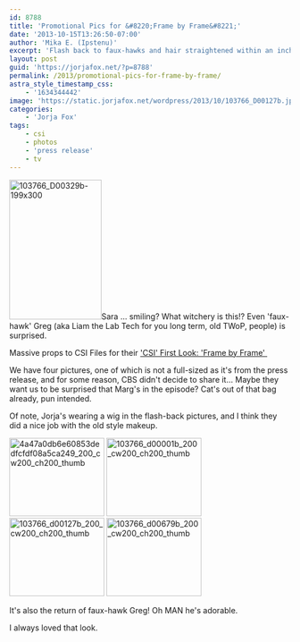 ```yaml
---
id: 8788
title: 'Promotional Pics for &#8220;Frame by Frame&#8221;'
date: '2013-10-15T13:26:50-07:00'
author: 'Mika E. (Ipstenu)'
excerpt: 'Flash back to faux-hawks and hair straightened within an inch of it''s life!'
layout: post
guid: 'https://jorjafox.net/?p=8788'
permalink: /2013/promotional-pics-for-frame-by-frame/
astra_style_timestamp_css:
    - '1634344442'
image: 'https://static.jorjafox.net/wordpress/2013/10/103766_D00127b.jpg'
categories:
    - 'Jorja Fox'
tags:
    - csi
    - photos
    - 'press release'
    - tv
---
```


<img class="alignleft size-medium wp-image-8795" alt="103766_D00329b-199x300" src="//static.jorjafox.net/wordpress/2013/10/103766_D00329b-199x300.jpg" width="165" height="250" />Sara ... smiling? What witchery is this!? Even 'faux-hawk' Greg (aka Liam the Lab Tech for you long term, old TWoP, people) is surprised.

Massive props to CSI Files for their <a href="http://www.csifiles.com/content/2013/10/csi-first-look-frame-by-frame/">'CSI' First Look: 'Frame by Frame' </a>

We have four pictures, one of which is not a full-sized as it's from the press release, and for some reason, CBS didn't decide to share it... Maybe they want us to be surprised that Marg's in the episode? Cat's out of that bag already, pun intended.

Of note, Jorja's wearing a wig in the flash-back pictures, and I think they did a nice job with the old style makeup.

<a href="https://jorjafox.net/gallery/tv/csi/pub/s14/promo/4a47a0db6e60853dedfcfdf08a5ca249.png"><img class="alignnone size-thumbnail wp-image-8791" alt="4a47a0db6e60853dedfcfdf08a5ca249_200_cw200_ch200_thumb" src="//static.jorjafox.net/wordpress/2013/10/4a47a0db6e60853dedfcfdf08a5ca249_170_cw170_ch170_thumb.png" width="170" height="140" /></a> <a href="https://jorjafox.net/gallery/tv/csi/pub/s14/promo/103766_d00001b.jpg"><img class="alignnone size-thumbnail wp-image-8792" alt="103766_d00001b_200_cw200_ch200_thumb" src="//static.jorjafox.net/wordpress/2013/10/103766_d00001b_170_cw170_ch170_thumb.jpg" width="170" height="140" /></a> <a href="https://jorjafox.net/gallery/tv/csi/pub/s14/promo/103766_d00127b.jpg"><img class="alignnone size-thumbnail wp-image-8793" alt="103766_d00127b_200_cw200_ch200_thumb" src="//static.jorjafox.net/wordpress/2013/10/103766_d00127b_170_cw170_ch170_thumb.jpg" width="170" height="140" /></a> <a href="https://jorjafox.net/gallery/tv/csi/pub/s14/promo/103766_d00679b.jpg"><img class="alignnone size-thumbnail wp-image-8794" alt="103766_d00679b_200_cw200_ch200_thumb" src="//static.jorjafox.net/wordpress/2013/10/103766_d00679b_170_cw170_ch170_thumb.jpg" width="170" height="140" /></a>

It's also the return of faux-hawk Greg! Oh MAN he's adorable.

I always loved that look.